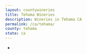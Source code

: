 ```yaml
---
layout: countywineries
title: Tehama Wineries
description: Wineries in Tehama CA
permalink: /ca/tehama/
county: tehama
state: ca
---
```

-
